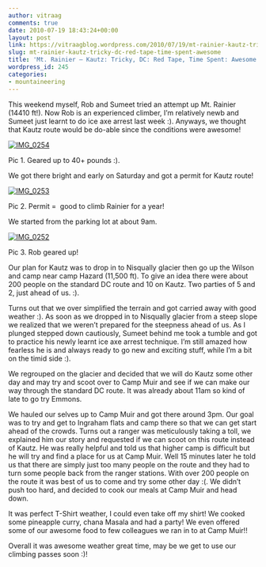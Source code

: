 ```yaml
---
author: vitraag
comments: true
date: 2010-07-19 18:43:24+00:00
layout: post
link: https://vitraagblog.wordpress.com/2010/07/19/mt-rainier-kautz-tricky-dc-red-tape-time-spent-awesome/
slug: mt-rainier-kautz-tricky-dc-red-tape-time-spent-awesome
title: 'Mt. Rainier – Kautz: Tricky, DC: Red Tape, Time Spent: Awesome!'
wordpress_id: 245
categories:
- mountaineering
---
```


This weekend myself, Rob and Sumeet tried an attempt up Mt. Rainier (14410 ft!). Now Rob is an experienced climber, I’m relatively newb and Sumeet just learnt to do ice axe arrest last week :). Anyways, we thought that Kautz route would be do-able since the conditions were awesome!

[![IMG_0254]({{site.images}}/2010/07/IMG_0254_thumb.jpg)]({{site.images}}/2010/07/IMG_0254.jpg)

Pic 1. Geared up to 40+ pounds :).

We got there bright and early on Saturday and got a permit for Kautz route!

[![IMG_0253]({{site.images}}/2010/07/IMG_0253_thumb.png)]({{site.images}}/2010/07/IMG_0253.png)

Pic 2. Permit =  good to climb Rainier for a year!

We started from the parking lot at about 9am.

[![IMG_0252]({{site.images}}/2010/07/IMG_0252_thumb.jpg)]({{site.images}}/2010/07/IMG_0252.jpg)

Pic 3. Rob geared up!

Our plan for Kautz was to drop in to Nisqually glacier then go up the Wilson and camp near camp Hazard (11,500 ft). To give an idea there were about 200 people on the standard DC route and 10 on Kautz. Two parties of 5 and 2, just ahead of us. :).

Turns out that we over simplified the terrain and got carried away with good weather :). As soon as we dropped in to Nisqually glacier from a steep slope we realized that we weren’t prepared for the steepness ahead of us. As I plunged stepped down cautiously, Sumeet behind me took a tumble and got to practice his newly learnt ice axe arrest technique. I’m still amazed how fearless he is and always ready to go new and exciting stuff, while I’m a bit on the timid side :).

We regrouped on the glacier and decided that we will do Kautz some other day and may try and scoot over to Camp Muir and see if we can make our way through the standard DC route. It was already about 11am so kind of late to go try Emmons.

We hauled our selves up to Camp Muir and got there around 3pm. Our goal was to try and get to Ingraham flats and camp there so that we can get start ahead of the crowds. Turns out a ranger was meticulously taking a toll, we explained him our story and requested if we can scoot on this route instead of Kautz. He was really helpful and told us that higher camp is difficult but he will try and find a place for us at Camp Muir. Well 15 minutes later he told us that there are simply just too many people on the route and they had to turn some people back from the ranger stations. With over 200 people on the route it was best of us to come and try some other day :(. We didn’t push too hard, and decided to cook our meals at Camp Muir and head down.

It was perfect T-Shirt weather, I could even take off my shirt! We cooked some pineapple curry, chana Masala and had a party! We even offered some of our awesome food to few colleagues we ran in to at Camp Muir!!

Overall it was awesome weather great time, may be we get to use our climbing passes soon :)!

